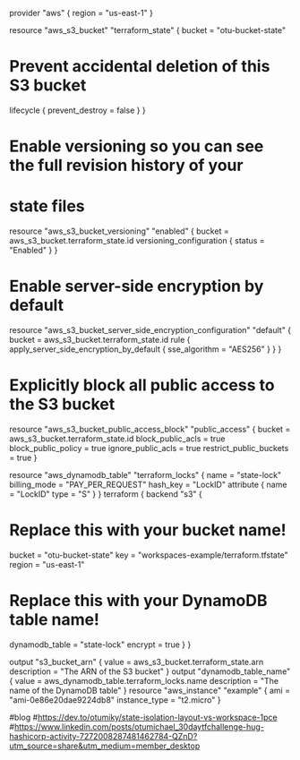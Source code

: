 


provider "aws" {
 region = "us-east-1"
}

resource "aws_s3_bucket" "terraform_state" {
 bucket = "otu-bucket-state"
 # Prevent accidental deletion of this S3 bucket
 lifecycle {
 prevent_destroy = false
 }
}

# Enable versioning so you can see the full revision history of your
# state files
resource "aws_s3_bucket_versioning" "enabled" {
 bucket = aws_s3_bucket.terraform_state.id
 versioning_configuration {
 status = "Enabled"
 }
}

# Enable server-side encryption by default
resource "aws_s3_bucket_server_side_encryption_configuration" "default" {
 bucket = aws_s3_bucket.terraform_state.id
 rule {
 apply_server_side_encryption_by_default {
 sse_algorithm = "AES256"
 }
 }
}

# Explicitly block all public access to the S3 bucket
resource "aws_s3_bucket_public_access_block" "public_access" {
 bucket = aws_s3_bucket.terraform_state.id
 block_public_acls = true
 block_public_policy = true
 ignore_public_acls = true
 restrict_public_buckets = true
}

resource "aws_dynamodb_table" "terraform_locks" {
 name = "state-lock"
 billing_mode = "PAY_PER_REQUEST"
 hash_key = "LockID"
 attribute {
 name = "LockID"
 type = "S"
 }
}
terraform {
 backend "s3" {
 # Replace this with your bucket name!
 bucket = "otu-bucket-state"
 key = "workspaces-example/terraform.tfstate"
 region = "us-east-1"
 # Replace this with your DynamoDB table name!
 dynamodb_table = "state-lock"
 encrypt = true
 }
}


output "s3_bucket_arn" {
 value = aws_s3_bucket.terraform_state.arn
 description = "The ARN of the S3 bucket"
}
output "dynamodb_table_name" {
 value = aws_dynamodb_table.terraform_locks.name
 description = "The name of the DynamoDB table"
}
resource "aws_instance" "example" {
ami = "ami-0e86e20dae9224db8"
instance_type = "t2.micro"
}

#blog
#https://dev.to/otumiky/state-isolation-layout-vs-workspace-1pce
#https://www.linkedin.com/posts/otumichael_30daytfchallenge-hug-hashicorp-activity-7272008287481462784-QZnD?utm_source=share&utm_medium=member_desktop